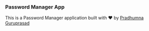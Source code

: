 ### Password Manager App

This is a Password Manager application built with ❤️ by [Pradhumna Guruprasad](https://twitter.com/PradhumnaGP)
